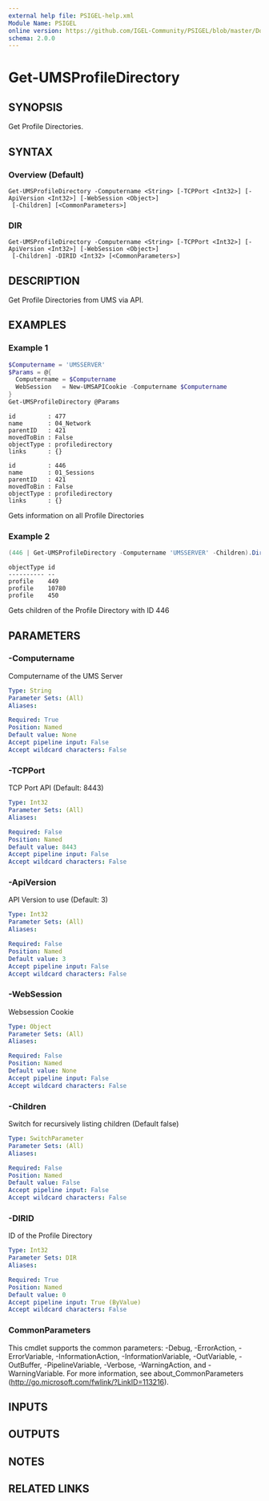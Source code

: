 ```yaml
---
external help file: PSIGEL-help.xml
Module Name: PSIGEL
online version: https://github.com/IGEL-Community/PSIGEL/blob/master/Docs/Get-UMSProfileDirectory.md
schema: 2.0.0
---
```


# Get-UMSProfileDirectory

## SYNOPSIS
Get Profile Directories.

## SYNTAX

### Overview (Default)
```
Get-UMSProfileDirectory -Computername <String> [-TCPPort <Int32>] [-ApiVersion <Int32>] [-WebSession <Object>]
 [-Children] [<CommonParameters>]
```

### DIR
```
Get-UMSProfileDirectory -Computername <String> [-TCPPort <Int32>] [-ApiVersion <Int32>] [-WebSession <Object>]
 [-Children] -DIRID <Int32> [<CommonParameters>]
```

## DESCRIPTION
Get Profile Directories from UMS via API.

## EXAMPLES

### Example 1
```powershell
$Computername = 'UMSSERVER'
$Params = @{
  Computername = $Computername
  WebSession   = New-UMSAPICookie -Computername $Computername
}
Get-UMSProfileDirectory @Params
```

```
id         : 477
name       : 04_Network
parentID   : 421
movedToBin : False
objectType : profiledirectory
links      : {}

id         : 446
name       : 01_Sessions
parentID   : 421
movedToBin : False
objectType : profiledirectory
links      : {}
```

Gets information on all Profile Directories

### Example 2
```powershell
(446 | Get-UMSProfileDirectory -Computername 'UMSSERVER' -Children).DirectoryChildren
```

```
objectType id
---------- --
profile    449
profile    10780
profile    450
```

Gets children of the Profile Directory with ID 446

## PARAMETERS

### -Computername
Computername of the UMS Server

```yaml
Type: String
Parameter Sets: (All)
Aliases:

Required: True
Position: Named
Default value: None
Accept pipeline input: False
Accept wildcard characters: False
```

### -TCPPort
TCP Port API (Default: 8443)

```yaml
Type: Int32
Parameter Sets: (All)
Aliases:

Required: False
Position: Named
Default value: 8443
Accept pipeline input: False
Accept wildcard characters: False
```

### -ApiVersion
API Version to use (Default: 3)

```yaml
Type: Int32
Parameter Sets: (All)
Aliases:

Required: False
Position: Named
Default value: 3
Accept pipeline input: False
Accept wildcard characters: False
```

### -WebSession
Websession Cookie

```yaml
Type: Object
Parameter Sets: (All)
Aliases:

Required: False
Position: Named
Default value: None
Accept pipeline input: False
Accept wildcard characters: False
```

### -Children
Switch for recursively listing children (Default false)

```yaml
Type: SwitchParameter
Parameter Sets: (All)
Aliases:

Required: False
Position: Named
Default value: False
Accept pipeline input: False
Accept wildcard characters: False
```

### -DIRID
ID of the Profile Directory

```yaml
Type: Int32
Parameter Sets: DIR
Aliases:

Required: True
Position: Named
Default value: 0
Accept pipeline input: True (ByValue)
Accept wildcard characters: False
```

### CommonParameters
This cmdlet supports the common parameters: -Debug, -ErrorAction, -ErrorVariable, -InformationAction, -InformationVariable, -OutVariable, -OutBuffer, -PipelineVariable, -Verbose, -WarningAction, and -WarningVariable. For more information, see about_CommonParameters (http://go.microsoft.com/fwlink/?LinkID=113216).

## INPUTS

## OUTPUTS

## NOTES

## RELATED LINKS
